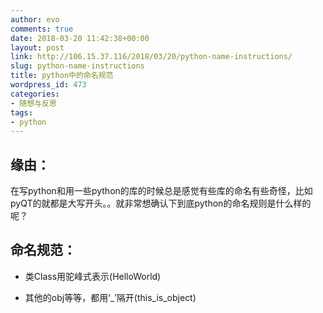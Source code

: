 ```yaml
---
author: evo
comments: true
date: 2018-03-20 11:42:38+00:00
layout: post
link: http://106.15.37.116/2018/03/20/python-name-instructions/
slug: python-name-instructions
title: python中的命名规范
wordpress_id: 473
categories:
- 随想与反思
tags:
- python
---
```


## 缘由：


在写python和用一些python的库的时候总是感觉有些库的命名有些奇怪，比如pyQT的就都是大写开头。。就非常想确认下到底python的命名规则是什么样的呢？


## 命名规范：




















 	
  * 类Class用驼峰式表示(HelloWorld)

 	
  * 其他的obj等等，都用‘_’隔开(this_is_object)
















